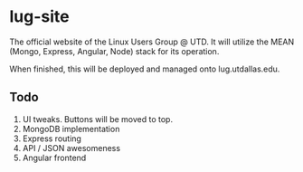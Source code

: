 lug-site
======

The official website of the Linux Users Group @ UTD.  It will utilize the MEAN (Mongo, Express, Angular, Node) stack for its operation.

When finished, this will be deployed and managed onto lug.utdallas.edu.


Todo
------------
1. UI tweaks.  Buttons will be moved to top.
2. MongoDB implementation
3. Express routing
4. API / JSON awesomeness
5. Angular frontend
